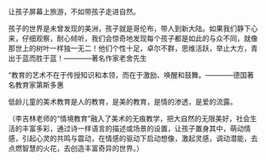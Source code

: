 让孩子屏幕上旅游，不如带孩子走进自然。

孩子的世界是未曾发现的美洲，孩子就是哥伦布，带人到新大陆。如果我们静下心来，仔细观察，耐心倾听，我们会惊奇地发现每个孩子都是如此的与众不同，就像那世上的树叶一样独一无二！他们个性十足，卓尔不群，思维活跃，举止大方，青出于蓝而胜于蓝！————著名作家老舍先生


“教育的艺术不在于传授知识和本领，而在于激励、唤醒和鼓舞。————德国著名教育家第斯多惠

低龄儿童的美术教育是人的教育，是美的教育，是情的渗透，是爱的流露。

（李吉林老师的“情境教育”融入了美术的无痕教学，把大自然的无限美好，社会生活的丰富多彩，通过诗一样语言的描述或场景的设置，让孩子置身其中，萌动情感，引起心灵的共鸣与震动，在情感的驱动下启动想像，激起灵感，调动潜能，去点燃智慧的火花，去创造丰富奇异的世界。）
